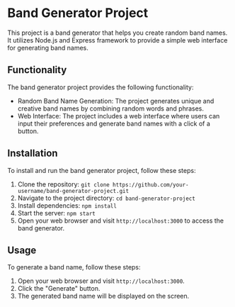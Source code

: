 # Band Generator Project

This project is a band generator that helps you create random band names. It utilizes Node.js and Express framework to provide a simple web interface for generating band names.

## Functionality

The band generator project provides the following functionality:

- Random Band Name Generation: The project generates unique and creative band names by combining random words and phrases.
- Web Interface: The project includes a web interface where users can input their preferences and generate band names with a click of a button.

## Installation

To install and run the band generator project, follow these steps:

1. Clone the repository: `git clone https://github.com/your-username/band-generator-project.git`
2. Navigate to the project directory: `cd band-generator-project`
3. Install dependencies: `npm install`
4. Start the server: `npm start`
5. Open your web browser and visit `http://localhost:3000` to access the band generator.

## Usage

To generate a band name, follow these steps:

1. Open your web browser and visit `http://localhost:3000`.
2. Click the "Generate" button.
4. The generated band name will be displayed on the screen.